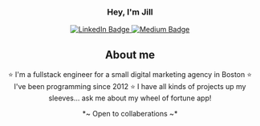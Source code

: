 <div id="header" align="center">

### Hey, I'm Jill 

<div id="badges">
  <a href="https://www.linkedin.com/in/jillianhoenig/" target="_blank">
    <img src="https://img.shields.io/badge/LinkedIn-blue?style=for-the-badge&logo=linkedin&logoColor=white" alt="LinkedIn Badge"/>
  </a>
  <a href="https://medium.com/@jillii" target="_blank">
    <img src="https://img.shields.io/badge/Medium-black?style=for-the-badge&logo=medium&logoColor=white" alt="Medium Badge"/>
  </a>
</div>

<img src="https://komarev.com/ghpvc/?username=your-github-username&style=flat-square&color=blue" alt=""/>

## About me 
⭐ I'm a fullstack engineer for a small digital marketing agency in Boston
⭐ I've been programming since 2012
⭐ I have all kinds of projects up my sleeves... ask me about my wheel of fortune app!


\*\~ Open to collaberations \~\*

</div>
